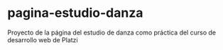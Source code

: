 # pagina-estudio-danza
Proyecto de la página del estudio de danza como práctica del curso de desarrollo web de Platzi
